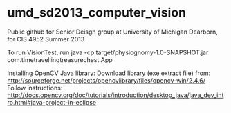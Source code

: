 umd_sd2013_computer_vision
==========================

Public github for Senior Deisgn group at University of Michigan Dearborn, for CIS 4952 Summer 2013

To run VisionTest, run java -cp target/physiognomy-1.0-SNAPSHOT.jar com.timetravellingtreasurechest.App

Installing OpenCV Java library: 
	Download library (exe extract file) from: http://sourceforge.net/projects/opencvlibrary/files/opencv-win/2.4.6/
	Follow instructions: http://docs.opencv.org/doc/tutorials/introduction/desktop_java/java_dev_intro.html#java-project-in-eclipse